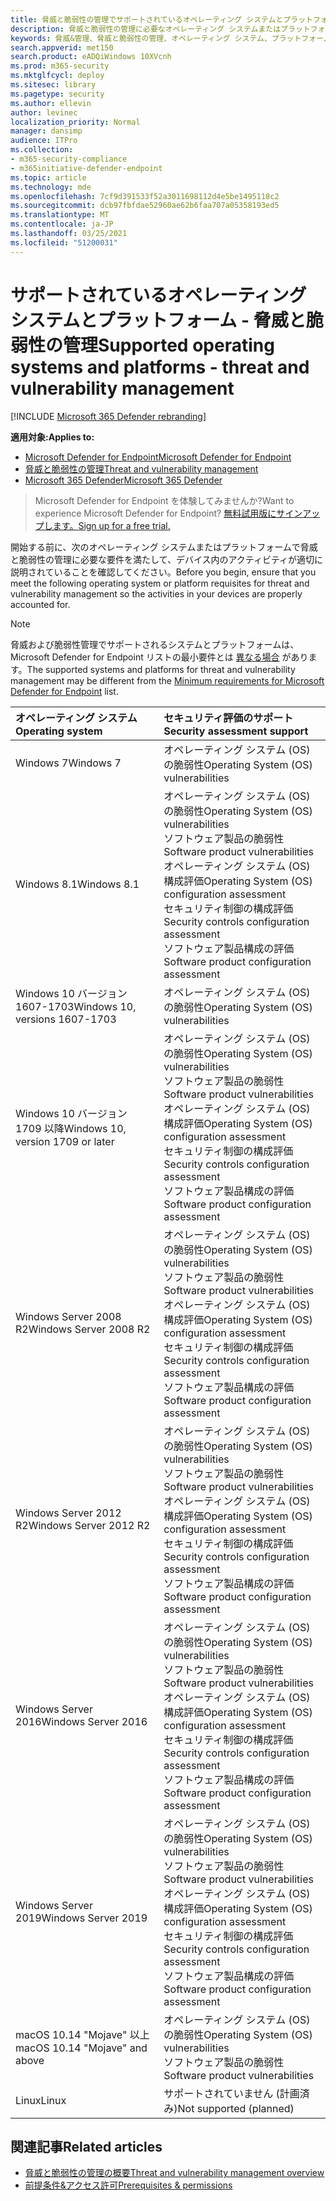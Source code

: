 ```yaml
---
title: 脅威と脆弱性の管理でサポートされているオペレーティング システムとプラットフォーム
description: 脅威と脆弱性の管理に必要なオペレーティング システムまたはプラットフォームを満たして、すべてのデバイスのアクティビティが適切に考慮されていることを確認します。
keywords: 脅威&管理、脅威と脆弱性の管理、オペレーティング システム、プラットフォーム要件、前提条件、mdatp-tvm サポート os、mdatp-tvm、
search.appverid: met150
search.product: eADQiWindows 10XVcnh
ms.prod: m365-security
ms.mktglfcycl: deploy
ms.sitesec: library
ms.pagetype: security
ms.author: ellevin
author: levinec
localization_priority: Normal
manager: dansimp
audience: ITPro
ms.collection:
- m365-security-compliance
- m365initiative-defender-endpoint
ms.topic: article
ms.technology: mde
ms.openlocfilehash: 7cf9d391533f52a3011698112d4e5be1495118c2
ms.sourcegitcommit: dcb97fbfdae52960ae62b6faa707a05358193ed5
ms.translationtype: MT
ms.contentlocale: ja-JP
ms.lasthandoff: 03/25/2021
ms.locfileid: "51200031"
---
```

# <a name="supported-operating-systems-and-platforms---threat-and-vulnerability-management"></a><span data-ttu-id="d88f9-104">サポートされているオペレーティング システムとプラットフォーム - 脅威と脆弱性の管理</span><span class="sxs-lookup"><span data-stu-id="d88f9-104">Supported operating systems and platforms - threat and vulnerability management</span></span>

[!INCLUDE [Microsoft 365 Defender rebranding](../../includes/microsoft-defender.md)]

<span data-ttu-id="d88f9-105">**適用対象:**</span><span class="sxs-lookup"><span data-stu-id="d88f9-105">**Applies to:**</span></span>

- [<span data-ttu-id="d88f9-106">Microsoft Defender for Endpoint</span><span class="sxs-lookup"><span data-stu-id="d88f9-106">Microsoft Defender for Endpoint</span></span>](https://go.microsoft.com/fwlink/?linkid=2154037)
- [<span data-ttu-id="d88f9-107">脅威と脆弱性の管理</span><span class="sxs-lookup"><span data-stu-id="d88f9-107">Threat and vulnerability management</span></span>](next-gen-threat-and-vuln-mgt.md)
- [<span data-ttu-id="d88f9-108">Microsoft 365 Defender</span><span class="sxs-lookup"><span data-stu-id="d88f9-108">Microsoft 365 Defender</span></span>](https://go.microsoft.com/fwlink/?linkid=2118804)

><span data-ttu-id="d88f9-109">Microsoft Defender for Endpoint を体験してみませんか?</span><span class="sxs-lookup"><span data-stu-id="d88f9-109">Want to experience Microsoft Defender for Endpoint?</span></span> [<span data-ttu-id="d88f9-110">無料試用版にサインアップします。</span><span class="sxs-lookup"><span data-stu-id="d88f9-110">Sign up for a free trial.</span></span>](https://www.microsoft.com/microsoft-365/windows/microsoft-defender-atp?ocid=docs-wdatp-portaloverview-abovefoldlink)

<span data-ttu-id="d88f9-111">開始する前に、次のオペレーティング システムまたはプラットフォームで脅威と脆弱性の管理に必要な要件を満たして、デバイス内のアクティビティが適切に説明されていることを確認してください。</span><span class="sxs-lookup"><span data-stu-id="d88f9-111">Before you begin, ensure that you meet the following operating system or platform requisites for threat and vulnerability management so the activities in your devices are properly accounted for.</span></span>

>[!NOTE]
><span data-ttu-id="d88f9-112">脅威および脆弱性管理でサポートされるシステムとプラットフォームは、Microsoft Defender for Endpoint リストの最小要件とは [異なる場合](minimum-requirements.md) があります。</span><span class="sxs-lookup"><span data-stu-id="d88f9-112">The supported systems and platforms for threat and vulnerability management may be different from the [Minimum requirements for Microsoft Defender for Endpoint](minimum-requirements.md) list.</span></span>

<span data-ttu-id="d88f9-113">オペレーティング システム</span><span class="sxs-lookup"><span data-stu-id="d88f9-113">Operating system</span></span> | <span data-ttu-id="d88f9-114">セキュリティ評価のサポート</span><span class="sxs-lookup"><span data-stu-id="d88f9-114">Security assessment support</span></span>
:---|:---
<span data-ttu-id="d88f9-115">Windows 7</span><span class="sxs-lookup"><span data-stu-id="d88f9-115">Windows 7</span></span> | <span data-ttu-id="d88f9-116">オペレーティング システム (OS) の脆弱性</span><span class="sxs-lookup"><span data-stu-id="d88f9-116">Operating System (OS) vulnerabilities</span></span>
<span data-ttu-id="d88f9-117">Windows 8.1</span><span class="sxs-lookup"><span data-stu-id="d88f9-117">Windows 8.1</span></span> | <span data-ttu-id="d88f9-118">オペレーティング システム (OS) の脆弱性</span><span class="sxs-lookup"><span data-stu-id="d88f9-118">Operating System (OS) vulnerabilities</span></span><br/><span data-ttu-id="d88f9-119">ソフトウェア製品の脆弱性</span><span class="sxs-lookup"><span data-stu-id="d88f9-119">Software product vulnerabilities</span></span><br/><span data-ttu-id="d88f9-120">オペレーティング システム (OS) 構成評価</span><span class="sxs-lookup"><span data-stu-id="d88f9-120">Operating System (OS) configuration assessment</span></span><br/><span data-ttu-id="d88f9-121">セキュリティ制御の構成評価</span><span class="sxs-lookup"><span data-stu-id="d88f9-121">Security controls configuration assessment</span></span><br/><span data-ttu-id="d88f9-122">ソフトウェア製品構成の評価</span><span class="sxs-lookup"><span data-stu-id="d88f9-122">Software product configuration assessment</span></span> |
<span data-ttu-id="d88f9-123">Windows 10 バージョン 1607-1703</span><span class="sxs-lookup"><span data-stu-id="d88f9-123">Windows 10, versions 1607-1703</span></span> | <span data-ttu-id="d88f9-124">オペレーティング システム (OS) の脆弱性</span><span class="sxs-lookup"><span data-stu-id="d88f9-124">Operating System (OS) vulnerabilities</span></span>
<span data-ttu-id="d88f9-125">Windows 10 バージョン 1709 以降</span><span class="sxs-lookup"><span data-stu-id="d88f9-125">Windows 10, version 1709 or later</span></span> |<span data-ttu-id="d88f9-126">オペレーティング システム (OS) の脆弱性</span><span class="sxs-lookup"><span data-stu-id="d88f9-126">Operating System (OS) vulnerabilities</span></span><br/><span data-ttu-id="d88f9-127">ソフトウェア製品の脆弱性</span><span class="sxs-lookup"><span data-stu-id="d88f9-127">Software product vulnerabilities</span></span><br/><span data-ttu-id="d88f9-128">オペレーティング システム (OS) 構成評価</span><span class="sxs-lookup"><span data-stu-id="d88f9-128">Operating System (OS) configuration assessment</span></span><br/><span data-ttu-id="d88f9-129">セキュリティ制御の構成評価</span><span class="sxs-lookup"><span data-stu-id="d88f9-129">Security controls configuration assessment</span></span><br/><span data-ttu-id="d88f9-130">ソフトウェア製品構成の評価</span><span class="sxs-lookup"><span data-stu-id="d88f9-130">Software product configuration assessment</span></span>
<span data-ttu-id="d88f9-131">Windows Server 2008 R2</span><span class="sxs-lookup"><span data-stu-id="d88f9-131">Windows Server 2008 R2</span></span> | <span data-ttu-id="d88f9-132">オペレーティング システム (OS) の脆弱性</span><span class="sxs-lookup"><span data-stu-id="d88f9-132">Operating System (OS) vulnerabilities</span></span><br/><span data-ttu-id="d88f9-133">ソフトウェア製品の脆弱性</span><span class="sxs-lookup"><span data-stu-id="d88f9-133">Software product vulnerabilities</span></span><br/><span data-ttu-id="d88f9-134">オペレーティング システム (OS) 構成評価</span><span class="sxs-lookup"><span data-stu-id="d88f9-134">Operating System (OS) configuration assessment</span></span><br/><span data-ttu-id="d88f9-135">セキュリティ制御の構成評価</span><span class="sxs-lookup"><span data-stu-id="d88f9-135">Security controls configuration assessment</span></span><br/><span data-ttu-id="d88f9-136">ソフトウェア製品構成の評価</span><span class="sxs-lookup"><span data-stu-id="d88f9-136">Software product configuration assessment</span></span>
<span data-ttu-id="d88f9-137">Windows Server 2012 R2</span><span class="sxs-lookup"><span data-stu-id="d88f9-137">Windows Server 2012 R2</span></span> | <span data-ttu-id="d88f9-138">オペレーティング システム (OS) の脆弱性</span><span class="sxs-lookup"><span data-stu-id="d88f9-138">Operating System (OS) vulnerabilities</span></span><br/><span data-ttu-id="d88f9-139">ソフトウェア製品の脆弱性</span><span class="sxs-lookup"><span data-stu-id="d88f9-139">Software product vulnerabilities</span></span><br/><span data-ttu-id="d88f9-140">オペレーティング システム (OS) 構成評価</span><span class="sxs-lookup"><span data-stu-id="d88f9-140">Operating System (OS) configuration assessment</span></span><br/><span data-ttu-id="d88f9-141">セキュリティ制御の構成評価</span><span class="sxs-lookup"><span data-stu-id="d88f9-141">Security controls configuration assessment</span></span><br/><span data-ttu-id="d88f9-142">ソフトウェア製品構成の評価</span><span class="sxs-lookup"><span data-stu-id="d88f9-142">Software product configuration assessment</span></span>
<span data-ttu-id="d88f9-143">Windows Server 2016</span><span class="sxs-lookup"><span data-stu-id="d88f9-143">Windows Server 2016</span></span> | <span data-ttu-id="d88f9-144">オペレーティング システム (OS) の脆弱性</span><span class="sxs-lookup"><span data-stu-id="d88f9-144">Operating System (OS) vulnerabilities</span></span><br/><span data-ttu-id="d88f9-145">ソフトウェア製品の脆弱性</span><span class="sxs-lookup"><span data-stu-id="d88f9-145">Software product vulnerabilities</span></span><br/><span data-ttu-id="d88f9-146">オペレーティング システム (OS) 構成評価</span><span class="sxs-lookup"><span data-stu-id="d88f9-146">Operating System (OS) configuration assessment</span></span><br/><span data-ttu-id="d88f9-147">セキュリティ制御の構成評価</span><span class="sxs-lookup"><span data-stu-id="d88f9-147">Security controls configuration assessment</span></span><br/><span data-ttu-id="d88f9-148">ソフトウェア製品構成の評価</span><span class="sxs-lookup"><span data-stu-id="d88f9-148">Software product configuration assessment</span></span>
<span data-ttu-id="d88f9-149">Windows Server 2019</span><span class="sxs-lookup"><span data-stu-id="d88f9-149">Windows Server 2019</span></span> | <span data-ttu-id="d88f9-150">オペレーティング システム (OS) の脆弱性</span><span class="sxs-lookup"><span data-stu-id="d88f9-150">Operating System (OS) vulnerabilities</span></span><br/><span data-ttu-id="d88f9-151">ソフトウェア製品の脆弱性</span><span class="sxs-lookup"><span data-stu-id="d88f9-151">Software product vulnerabilities</span></span><br/><span data-ttu-id="d88f9-152">オペレーティング システム (OS) 構成評価</span><span class="sxs-lookup"><span data-stu-id="d88f9-152">Operating System (OS) configuration assessment</span></span><br/><span data-ttu-id="d88f9-153">セキュリティ制御の構成評価</span><span class="sxs-lookup"><span data-stu-id="d88f9-153">Security controls configuration assessment</span></span><br/><span data-ttu-id="d88f9-154">ソフトウェア製品構成の評価</span><span class="sxs-lookup"><span data-stu-id="d88f9-154">Software product configuration assessment</span></span>
<span data-ttu-id="d88f9-155">macOS 10.14 "Mojave" 以上</span><span class="sxs-lookup"><span data-stu-id="d88f9-155">macOS 10.14 "Mojave" and above</span></span> | <span data-ttu-id="d88f9-156">オペレーティング システム (OS) の脆弱性</span><span class="sxs-lookup"><span data-stu-id="d88f9-156">Operating System (OS) vulnerabilities</span></span><br/><span data-ttu-id="d88f9-157">ソフトウェア製品の脆弱性</span><span class="sxs-lookup"><span data-stu-id="d88f9-157">Software product vulnerabilities</span></span> 
<span data-ttu-id="d88f9-158">Linux</span><span class="sxs-lookup"><span data-stu-id="d88f9-158">Linux</span></span> | <span data-ttu-id="d88f9-159">サポートされていません (計画済み)</span><span class="sxs-lookup"><span data-stu-id="d88f9-159">Not supported (planned)</span></span>

## <a name="related-articles"></a><span data-ttu-id="d88f9-160">関連記事</span><span class="sxs-lookup"><span data-stu-id="d88f9-160">Related articles</span></span>

- [<span data-ttu-id="d88f9-161">脅威と脆弱性の管理の概要</span><span class="sxs-lookup"><span data-stu-id="d88f9-161">Threat and vulnerability management overview</span></span>](next-gen-threat-and-vuln-mgt.md)
- [<span data-ttu-id="d88f9-162">前提条件&アクセス許可</span><span class="sxs-lookup"><span data-stu-id="d88f9-162">Prerequisites & permissions</span></span>](tvm-prerequisites.md)
